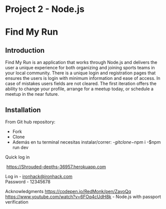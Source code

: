 # Project 2 - Node.js
# Find My Run

## Introduction

Find My Run is an application that works through Node.js and delivers the user a unique experience for both organizing and joining sports teams in your local community.  There is a unique login and registration pages that ensures the users is login with minimum information and ease of access.  In case of mistakes users fields are not cleared. The first iteration offers the ability to change your profile, arrange for a meetup today, or schedule a meetup in the near future.  


## Installation

From Git hub repository:
- Fork
- Clone
- Además en tu terminal necesitas instalar/correr:
-$git clone
-$npm i
-$npm run dev


Quick log in

 https://Shrouded-depths-36957.herokuapp.com

Log in - ironhack@ironhack.com  
Password - 12345678


Acknowledgments
https://codepen.io/RedMonk/pen/ZavoQq
https://www.youtube.com/watch?v=6FOq4cUdH8k - Node.js with passport verification
